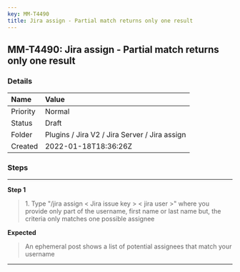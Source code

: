 ```yaml
---
key: MM-T4490
title: Jira assign - Partial match returns only one result
---
```


## MM-T4490: Jira assign - Partial match returns only one result

### Details

| Name     | Value                                         |
| :------- | :-------------------------------------------- |
| Priority | Normal                                        |
| Status   | Draft                                         |
| Folder   | Plugins / Jira V2 / Jira Server / Jira assign |
| Created  | 2022-01-18T18:36:26Z                          |

### Steps

<hr/>

**Step 1**

> <article>1. Type &quot;/jira assign &lt; Jira issue key &gt; &lt; jira user &gt;&quot; where you provide only part of the username, first name or last name but, the criteria only matches one possible assignee</article>

**Expected**

> <article>An ephemeral post shows a list of potential assignees that match your username</article>

<hr/>
